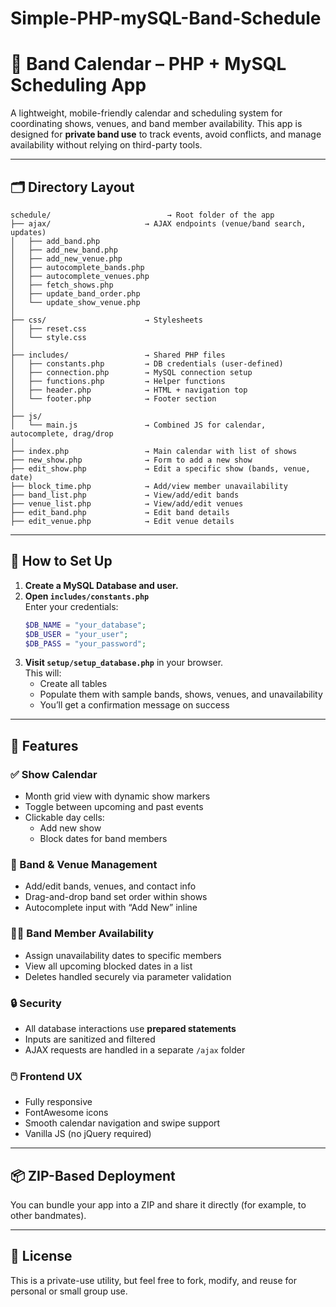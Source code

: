 # Simple-PHP-mySQL-Band-Schedule

# 🎸 Band Calendar – PHP + MySQL Scheduling App

A lightweight, mobile-friendly calendar and scheduling system for coordinating shows, venues, and band member availability. This app is designed for **private band use** to track events, avoid conflicts, and manage availability without relying on third-party tools.

---

## 🗂 Directory Layout

```
schedule/                          → Root folder of the app
├── ajax/                     → AJAX endpoints (venue/band search, updates)
│   ├── add_band.php
│   ├── add_new_band.php
│   ├── add_new_venue.php
│   ├── autocomplete_bands.php
│   ├── autocomplete_venues.php
│   ├── fetch_shows.php
│   ├── update_band_order.php
│   └── update_show_venue.php
│
├── css/                      → Stylesheets
│   ├── reset.css
│   └── style.css
│
├── includes/                 → Shared PHP files
│   ├── constants.php         → DB credentials (user-defined)
│   ├── connection.php        → MySQL connection setup
│   ├── functions.php         → Helper functions
│   ├── header.php            → HTML + navigation top
│   └── footer.php            → Footer section
│
├── js/
│   └── main.js               → Combined JS for calendar, autocomplete, drag/drop
│
├── index.php                 → Main calendar with list of shows
├── new_show.php              → Form to add a new show
├── edit_show.php             → Edit a specific show (bands, venue, date)
├── block_time.php            → Add/view member unavailability
├── band_list.php             → View/add/edit bands
├── venue_list.php            → View/add/edit venues
├── edit_band.php             → Edit band details
├── edit_venue.php            → Edit venue details

```

---

## 🔧 How to Set Up

1. **Create a MySQL Database and user.**
2. **Open `includes/constants.php`**  
   Enter your credentials:
   ```php
   $DB_NAME = "your_database";
   $DB_USER = "your_user";
   $DB_PASS = "your_password";
   ```
3. **Visit `setup/setup_database.php`** in your browser.  
   This will:
   - Create all tables
   - Populate them with sample bands, shows, venues, and unavailability
   - You’ll get a confirmation message on success

---

## 🧠 Features

### ✅ Show Calendar
- Month grid view with dynamic show markers
- Toggle between upcoming and past events
- Clickable day cells:
  - Add new show
  - Block dates for band members

### 🎤 Band & Venue Management
- Add/edit bands, venues, and contact info
- Drag-and-drop band set order within shows
- Autocomplete input with “Add New” inline

### 🧍‍♂️ Band Member Availability
- Assign unavailability dates to specific members
- View all upcoming blocked dates in a list
- Deletes handled securely via parameter validation

### 🔒 Security
- All database interactions use **prepared statements**
- Inputs are sanitized and filtered
- AJAX requests are handled in a separate `/ajax` folder

### 🖱️ Frontend UX
- Fully responsive
- FontAwesome icons
- Smooth calendar navigation and swipe support
- Vanilla JS (no jQuery required)

---

## 📦 ZIP-Based Deployment

You can bundle your app into a ZIP and share it directly (for example, to other bandmates).

---

## 📝 License

This is a private-use utility, but feel free to fork, modify, and reuse for personal or small group use.
